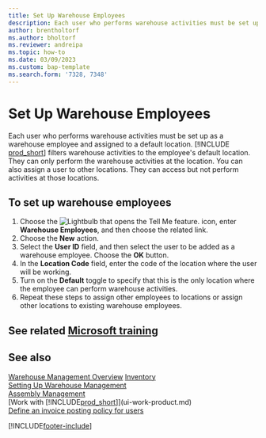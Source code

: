 ```yaml
---
title: Set Up Warehouse Employees
description: Each user who performs warehouse activities must be set up as a warehouse employee assigned to one default location and potentially more non-default locations.
author: brentholtorf
ms.author: bholtorf
ms.reviewer: andreipa
ms.topic: how-to
ms.date: 03/09/2023
ms.custom: bap-template
ms.search.form: '7328, 7348'
---
```

# <a name="set-up-warehouse-employees"></a><a name="set-up-warehouse-employees"></a>Set Up Warehouse Employees

Each user who performs warehouse activities must be set up as a warehouse employee and assigned to a default location. [!INCLUDE [prod_short](includes/prod_short.md)] filters warehouse activities to the employee's default location. They can only perform the warehouse activities at the location. You can also assign a user to other locations. They can access but not perform activities at those locations.

## <a name="to-set-up-warehouse-employees"></a><a name="to-set-up-warehouse-employees"></a>To set up warehouse employees

1. Choose the ![Lightbulb that opens the Tell Me feature.](media/ui-search/search_small.png "Tell me what you want to do") icon, enter **Warehouse Employees**, and then choose the related link.  
2. Choose the **New** action.  
3. Select the **User ID** field, and then select the user to be added as a warehouse employee. Choose the **OK** button.  
4. In the **Location Code** field, enter the code of the location where the user will be working.  
5. Turn on the **Default** toggle to specify that this is the only location where the employee can perform warehouse activities.  
6. Repeat these steps to assign other employees to locations or assign other locations to existing warehouse employees.  

## <a name="see-related-microsoft-training"></a><a name="see-related-microsoft-training"></a>See related [Microsoft training](/training/modules/get-started-warehouse-management/)

## <a name="see-also"></a><a name="see-also"></a>See also

[Warehouse Management Overview](design-details-warehouse-management.md)
[Inventory](inventory-manage-inventory.md)  
[Setting Up Warehouse Management](warehouse-setup-warehouse.md)  
[Assembly Management](assembly-assemble-items.md)  
[Work with [!INCLUDE[prod_short](includes/prod_short.md)]](ui-work-product.md)  
[Define an invoice posting policy for users](admin-setup-invoice-posting-policy.md)  

[!INCLUDE[footer-include](includes/footer-banner.md)]
